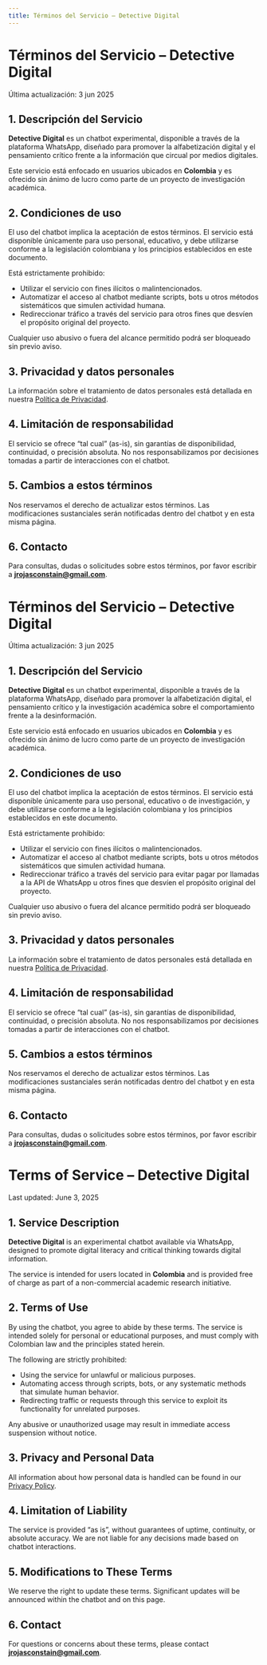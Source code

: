 ```yaml
---
title: Términos del Servicio – Detective Digital
---
```


# Términos del Servicio – Detective Digital
Última actualización: 3 jun 2025

## 1. Descripción del Servicio
**Detective Digital** es un chatbot experimental, disponible a través de la plataforma WhatsApp, diseñado para promover la alfabetización digital y el pensamiento crítico frente a la información que circual por medios digitales.

Este servicio está enfocado en usuarios ubicados en **Colombia** y es ofrecido sin ánimo de lucro como parte de un proyecto de investigación académica.

## 2. Condiciones de uso
El uso del chatbot implica la aceptación de estos términos. El servicio está disponible únicamente para uso personal, educativo, y debe utilizarse conforme a la legislación colombiana y los principios establecidos en este documento.

Está estrictamente prohibido:
- Utilizar el servicio con fines ilícitos o malintencionados.
- Automatizar el acceso al chatbot mediante scripts, bots u otros métodos sistemáticos que simulen actividad humana.
- Redireccionar tráfico a través del servicio para otros fines que desvíen el propósito original del proyecto.

Cualquier uso abusivo o fuera del alcance permitido podrá ser bloqueado sin previo aviso.

## 3. Privacidad y datos personales
La información sobre el tratamiento de datos personales está detallada en nuestra [Política de Privacidad](https://jrconstain.github.io/detective-digital-privacy/).

## 4. Limitación de responsabilidad
El servicio se ofrece “tal cual” (as-is), sin garantías de disponibilidad, continuidad, o precisión absoluta. No nos responsabilizamos por decisiones tomadas a partir de interacciones con el chatbot.

## 5. Cambios a estos términos
Nos reservamos el derecho de actualizar estos términos. Las modificaciones sustanciales serán notificadas dentro del chatbot y en esta misma página.

## 6. Contacto
Para consultas, dudas o solicitudes sobre estos términos, por favor escribir a **jrojasconstain@gmail.com**.

# Términos del Servicio – Detective Digital
Última actualización: 3 jun 2025

## 1. Descripción del Servicio
**Detective Digital** es un chatbot experimental, disponible a través de la plataforma WhatsApp, diseñado para promover la alfabetización digital, el pensamiento crítico y la investigación académica sobre el comportamiento frente a la desinformación. 

Este servicio está enfocado en usuarios ubicados en **Colombia** y es ofrecido sin ánimo de lucro como parte de un proyecto de investigación académica.

## 2. Condiciones de uso
El uso del chatbot implica la aceptación de estos términos. El servicio está disponible únicamente para uso personal, educativo o de investigación, y debe utilizarse conforme a la legislación colombiana y los principios establecidos en este documento.

Está estrictamente prohibido:
- Utilizar el servicio con fines ilícitos o malintencionados.
- Automatizar el acceso al chatbot mediante scripts, bots u otros métodos sistemáticos que simulen actividad humana.
- Redireccionar tráfico a través del servicio para evitar pagar por llamadas a la API de WhatsApp u otros fines que desvíen el propósito original del proyecto.

Cualquier uso abusivo o fuera del alcance permitido podrá ser bloqueado sin previo aviso.

## 3. Privacidad y datos personales
La información sobre el tratamiento de datos personales está detallada en nuestra [Política de Privacidad](https://jrconstain.github.io/detective-digital-privacy/).

## 4. Limitación de responsabilidad
El servicio se ofrece “tal cual” (as-is), sin garantías de disponibilidad, continuidad, o precisión absoluta. No nos responsabilizamos por decisiones tomadas a partir de interacciones con el chatbot.

## 5. Cambios a estos términos
Nos reservamos el derecho de actualizar estos términos. Las modificaciones sustanciales serán notificadas dentro del chatbot y en esta misma página.

## 6. Contacto
Para consultas, dudas o solicitudes sobre estos términos, por favor escribir a **jrojasconstain@gmail.com**.

# Terms of Service – Detective Digital
Last updated: June 3, 2025

## 1. Service Description
**Detective Digital** is an experimental chatbot available via WhatsApp, designed to promote digital literacy and critical thinking towards digital information. 

The service is intended for users located in **Colombia** and is provided free of charge as part of a non-commercial academic research initiative.

## 2. Terms of Use
By using the chatbot, you agree to abide by these terms. The service is intended solely for personal or educational purposes, and must comply with Colombian law and the principles stated herein.

The following are strictly prohibited:
- Using the service for unlawful or malicious purposes.
- Automating access through scripts, bots, or any systematic methods that simulate human behavior.
- Redirecting traffic or requests through this service to exploit its functionality for unrelated purposes.

Any abusive or unauthorized usage may result in immediate access suspension without notice.

## 3. Privacy and Personal Data
All information about how personal data is handled can be found in our [Privacy Policy](https://jrconstain.github.io/detective-digital-privacy/).

## 4. Limitation of Liability
The service is provided “as is”, without guarantees of uptime, continuity, or absolute accuracy. We are not liable for any decisions made based on chatbot interactions.

## 5. Modifications to These Terms
We reserve the right to update these terms. Significant updates will be announced within the chatbot and on this page.

## 6. Contact
For questions or concerns about these terms, please contact **jrojasconstain@gmail.com**.

